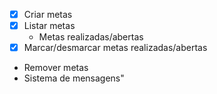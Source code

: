 - [x] Criar metas
- [x] Listar metas
    - Metas realizadas/abertas
- [x] Marcar/desmarcar metas realizadas/abertas
- Remover metas
- Sistema de mensagens"